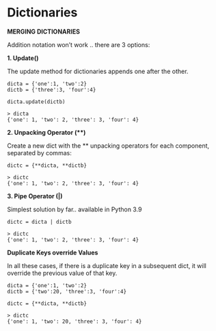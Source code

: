 # Dictionaries

**MERGING DICTIONARIES**

Addition notation won’t work .. there are 3 options:

**1. Update()**

The update method for dictionaries appends one after the other.

```
dicta = {'one':1, 'two':2}
dictb = {'three':3, 'four':4}

dicta.update(dictb)

> dicta
{'one': 1, 'two': 2, 'three': 3, 'four': 4}
```

**2. Unpacking Operator (\*\*)**

Create a new dict with the \*\* unpacking operators for each component, separated by commas:

```
dictc = {**dicta, **dictb}

> dictc
{'one': 1, 'two': 2, 'three': 3, 'four': 4}
```

**3. Pipe Operator (|)**

Simplest solution by far.. available in Python 3.9

```
dictc = dicta | dictb

> dictc
{'one': 1, 'two': 2, 'three': 3, 'four': 4}
```

**Duplicate Keys override Values**

In all these cases, if there is a duplicate key in a subsequent dict, it will override the previous value of that key.

```
dicta = {'one':1, 'two':2}
dictb = {'two':20, 'three':3, 'four':4}

dictc = {**dicta, **dictb}

> dictc
{'one': 1, 'two': 20, 'three': 3, 'four': 4}
```
